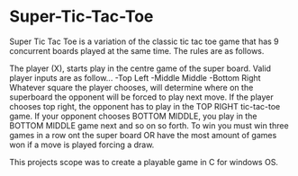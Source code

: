 # Super-Tic-Tac-Toe

Super Tic Tac Toe is a variation of the classic tic tac toe game that has 9 concurrent boards played at the same time. The rules are as follows.

The player (X), starts play in the centre game of the super board. Valid player inputs are as follow...
-Top Left
-Middle Middle
-Bottom Right
Whatever square the player chooses, will determine where on the superboard the opponent will be forced to play next move.
If the player chooses top right, the opponent has to play in the TOP RIGHT tic-tac-toe game.
If your opponent chooses BOTTOM MIDDLE, you play in the BOTTOM MIDDLE game next and so on so forth.
To win you must win three games in a row ont the super board OR have the most amount of games won if a move is played forcing a draw.

This projects scope was to create a playable game in C for windows OS.
